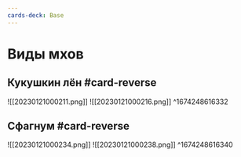 ```yaml
---
cards-deck: Base
---
```


# Виды мхов

## Кукушкин лён #card-reverse 
![[20230121000211.png]]
![[20230121000216.png]]
^1674248616332

## Сфагнум #card-reverse 
![[20230121000234.png]]
![[20230121000238.png]]
^1674248616340
